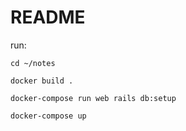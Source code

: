 # README

run: 
    
    cd ~/notes

    docker build .

    docker-compose run web rails db:setup

    docker-compose up